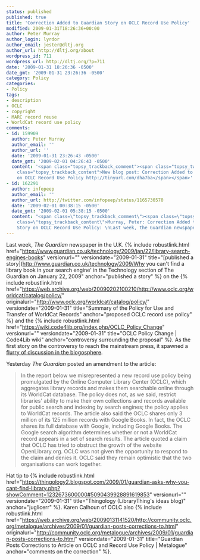 ```yaml
---
status: published
published: true
title: 'Correction Added to Guardian Story on OCLC Record Use Policy'
modified: 2009-01-31T18:26:36+00:00
author: Peter Murray
author_login: lyrdor
author_email: jester@dltj.org
author_url: http://dltj.org/about
wordpress_id: 711
wordpress_url: http://dltj.org/?p=711
date: '2009-01-31 18:26:36 -0500'
date_gmt: '2009-01-31 23:26:36 -0500'
category: Policy
categories:
- Policy
tags:
- description
- OCLC
- copyright
- MARC record reuse
- WorldCat record use policy
comments:
- id: 159909
  author: Peter Murray
  author_email: ''
  author_url: ''
  date: '2009-01-31 23:26:43 -0500'
  date_gmt: '2009-02-01 04:26:43 -0500'
  content: '<span class="topsy_trackback_comment"><span class="topsy_twitter_username"><span
    class="topsy_trackback_content">New blog post: Correction Added to Guardian Story
    on OCLC Record Use Policy http://tinyurl.com/dha7ba</span></span>'
- id: 162291
  author: infopeep
  author_email: ''
  author_url: http://twitter.com/infopeep/status/1165730570
  date: '2009-02-01 00:38:15 -0500'
  date_gmt: '2009-02-01 05:38:15 -0500'
  content: "<span class=\"topsy_trackback_comment\"><span class=\"topsy_twitter_username\"><span
    class=\"topsy_trackback_content\">Murray, Peter: Correction Added to Guardian
    Story on OCLC Record Use Policy: \nLast week, the Guardian newspaper .. http://snipurl.com/b2wew</span></span>"
---
```

Last week, _The Guardian_ newspaper in the U.K. {% include robustlink.html href="https://www.guardian.co.uk/technology/2009/jan/22/library-search-engines-books" versionurl="" versiondate="2009-01-31" title="[published a story](http://www.guardian.co.uk/technology/2009/Why you can't find a library book in your search engine' in the Technology section of The Guardian on January 22, 2009" anchor="published a story" %} on the {% include robustlink.html href="https://web.archive.org/web/20090202100210/http://www.oclc.org/worldcat/catalog/policy/" originalurl="http://www.oclc.org/worldcat/catalog/policy/" versiondate="2009-01-31" title="Summary of the Policy for Use and Transfer of WorldCat Records" anchor="proposed OCLC record use policy" %} and the {% include robustlink.html href="https://wiki.code4lib.org/index.php/OCLC_Policy_Change" versionurl="" versiondate="2009-01-31" title="OCLC Policy Change | Code4Lib wiki" anchor="controversy surrounding the proposal" %}. As the first story on the controversy to reach the mainstream press, it spawned a [flurry of discussion in the blogosphere](http://blogsearch.google.com/blogsearch?hl=en&ie=UTF-8&q=http%3A%2F%2Fwww.guardian.co.uk%2Ftechnology%2F2009%2Fjan%2F22%2Flibrary-search-engines-books&btnG=Search+Blogs "Google blog search for the Guardian article").

Yesterday _The Guardian_ posted an amendment to the article:

> In the report below we misrepresented a new record use policy being promulgated by the Online Computer Library Center (OCLC), which aggregates library records and makes them searchable online through its WorldCat database. The policy does not, as we said, restrict libraries' ability to make their own collections and records available for public search and indexing by search engines; the policy applies to WorldCat records. The article also said the OCLC shares only 3 million of its 125 million records with Google Books. In fact, the OCLC shares its full database with Google, including Google Books. The Google search algorithm determines whether or not a WorldCat record appears in a set of search results. The article quoted a claim that OCLC has tried to obstruct the growth of the website OpenLibrary.org. OCLC was not given the opportunity to respond to the claim and denies it. OCLC said they remain optimistic that the two organisations can work together.

Hat tip to {% include robustlink.html href="https://thingology2.blogspot.com/2009/01/guardian-asks-why-you-cant-find-library.php?showComment=1232673600000#5090439928891619853" versionurl="" versiondate="2009-01-31" title="Thingology (LibraryThing's ideas blog)" anchor="juglicerr" %}. Karen Calhoun of OCLC also {% include robustlink.html href="https://web.archive.org/web/20090131141520/http://community.oclc.org/metalogue/archives/2009/01/guardian-posts-corrections-to.html" originalurl="http://community.oclc.org/metalogue/archives/2009/01/guardian-posts-corrections-to.html" versiondate="2009-01-31" title="Guardian Posts Corrections to Article on OCLC and Record Use Policy | Metalogue" anchor="comments on the correction" %}.
